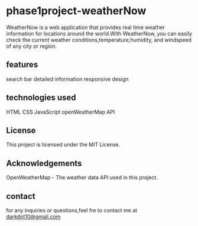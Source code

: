 # phase1project-weatherNow
WeatherNow is a web application that provides real time weather information for locations around the world.With WeatherNow, you can easily check the current weather conditions,temperature,humidity, and windspeed of any city or region.
 ## features 
 search bar 
 detailed information
 responsive design
 ## technologies used 
 HTML
 CSS
 JavaScript
 openWeatherMap API

## License
This project is licensed under the MIT License.

## Acknowledgements
OpenWeatherMap - The weather data API used in this project.

## contact
for any inquiries or questions,feel fre to contact me at darkdot10@gmail.com

